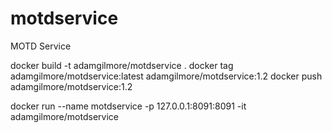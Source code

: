 # motdservice
MOTD Service

docker build -t adamgilmore/motdservice .
docker tag adamgilmore/motdservice:latest adamgilmore/motdservice:1.2
docker push adamgilmore/motdservice:1.2

docker run --name motdservice -p 127.0.0.1:8091:8091 -it adamgilmore/motdservice

